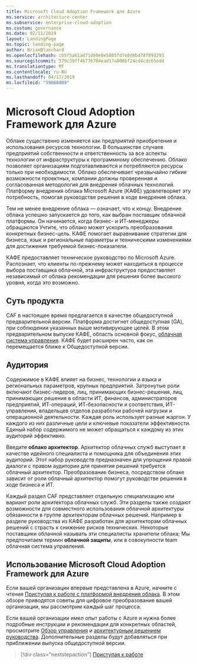 ```yaml
---
title: Microsoft Cloud Adoption Framework для Azure
ms.service: architecture-center
ms.subservice: enterprise-cloud-adoption
ms.custom: governance
ms.date: 02/11/2019
layout: LandingPage
ms.topic: landing-page
author: BrianBlanchard
ms.openlocfilehash: cb5f5a61ad71d60e0e5805fd7e8d6bd78f893293
ms.sourcegitcommit: 579c39ff4b776704ead17a006bf24cd4cdc65edd
ms.translationtype: MT
ms.contentlocale: ru-RU
ms.lasthandoff: 04/17/2019
ms.locfileid: "59068809"
---
```

# <a name="microsoft-cloud-adoption-framework-for-azure"></a>Microsoft Cloud Adoption Framework для Azure

Облаке существенно изменяется как предприятий приобретения и использования ресурсов технологии. В большинстве случаев предприятий собственности и ответственность за все аспекты технологии от инфраструктуры к программному обеспечению. Облако позволяет организациям подготавливаются и потребляются ресурсы только при необходимости. Облако обеспечивает чрезвычайно гибкие возможности проектных, компании должны проверенная и согласованная методология для внедрения облачных технологий. Платформу внедрения облака Microsoft Azure (КАФЕ) удовлетворяет эту потребность, помогая руководстве решения в ходе внедрения облака.

Тем не менее внедрение облака — означает, что к концу. Внедрение облака успешно запускается до того, как выбран поставщик облачной платформы. Он начинается, когда бизнес- и ИТ-менеджеры обращаются Учтите, что облако может ускорить преобразования конкретных бизнес-цель. КАФЕ помогает выравнивание стратегии для бизнеса, язык и региональные параметры и техническими изменениями для достижения требуемой бизнес-показатели.

КАФЕ предоставляет техническое руководство по Microsoft Azure. Распознает, что клиенты по-прежнему может находиться в процессе выбора поставщика облачной, эта инфраструктура предоставляет независимый от облака рекомендации для решения более высокого уровня, когда это возможно.

## <a name="product-truths"></a>Суть продукта

CAF в настоящее время предлагается в качестве общедоступной предварительной версии. Платформа достигнет общедоступная (GA), при соблюдении указанных выше мотивирующее целей. В этом предварительном выпуске КАФЕ, область основной фокус, [облачная система управления](./governance/journeys/overview.md). КАФЕ будет расширен часто, как он перемещается ближе к Общедоступной версии.

## <a name="audience"></a>Аудитория

Содержимое в КАФЕ влияет на бизнес, технологии и языка и региональных параметров, крупных предприятий. Затронутые роли включают бизнес-лидеров, лиц, принимающих бизнес-решения, лиц, принимающих решения в области ИТ, финансов, администраторов предприятий, ИТ-операций, ИТ-безопасности и соответствия, ИТ-управления, владельцев отделов разработки рабочей нагрузки и операционной деятельности. Каждая роль использует разные жаргон. У каждого из них различные цели и ключевые показатели эффективности. Единый набор содержимого не может обращаться к каждому из этих аудиторий эффективно.

Введите **облако архитектор**. Архитектор облачных служб выступает в качестве идейного специалиста и помощника для объединения этих аудиторий. Этот набор руководств предназначен для упрощения правой диалоги с правом аудитории для принятия решений требуется облачный архитектор. Преобразование бизнеса, посредством облаке зависит от роли облачный архитектор помогут руководстве решения в ходе бизнеса и ИТ.

Каждый раздел CAF представляет отдельную специализацию или вариант роли архитектора облачных служб. Эти разделы также создают возможности для совместного использования облачной архитектуры обязанности в группе архитекторам облачных решений. Например в разделе руководства из КАФЕ разработан для архитекторам облачных решений с страсть к снижение рисков технических. Некоторые поставщики облачной называть эти специалисты хранители облака; Мы предпочитаем термин **облачной защиты**, или в совокупности team облачная система управления.

## <a name="how-to-use-the-microsoft-cloud-adoption-framework-for-azure"></a>Использование Microsoft Cloud Adoption Framework для Azure

Если вашей организации впервые представлена в Azure, начните с чтения [Приступая к работе с платформой внедрения облака](./getting-started/overview.md). В этом обзоре приводятся советы для цифровое преобразование вашей организации, мы рассмотрим каждый шаг процесса.

Если вашей организации имел опыт работы с Azure и нужна более подробные инструкции и рекомендации для конкретных областей, просмотрите [Обзор управления](./governance/overview.md) и [архитектурным решением руководства](./decision-guides/overview.md). Дополнительные разделы будут добавляться при приближении выпуска общедоступной версии.

> [!div class="nextstepaction"]
> [Приступая к работе](./getting-started/overview.md)
